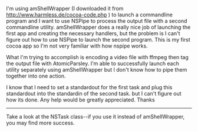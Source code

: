

I'm using amShellWrapper (I downloaded it from http://www.harmless.de/cocoa-code.php ) to launch a commandline program and I want to use NSPipe to process the output file with a second commandline utility. amShellWrapper does a really nice job of launching the first app and creating the necessary handlers, but the problem is I can't figure out how to use NSPipe to launch the second program. This is my first cocoa app so I'm not very familiar with how nspipe works. 

What I'm trying to accomplish is encoding a video file with ffmpeg then tag the output file with AtomicParsley. I'm able to successfully launch each utility separately using amShellWrapper but I don't know how to pipe them together into one action. 

I know that I need to set a standardout for the first task and plug this standardout into the standardin of the second task. but I can't figure out how its done. Any help would be greatly appreciated.
Thanks

----

Take a look at the NSTask class--if you use it instead of amShellWrapper, you may find more success.
